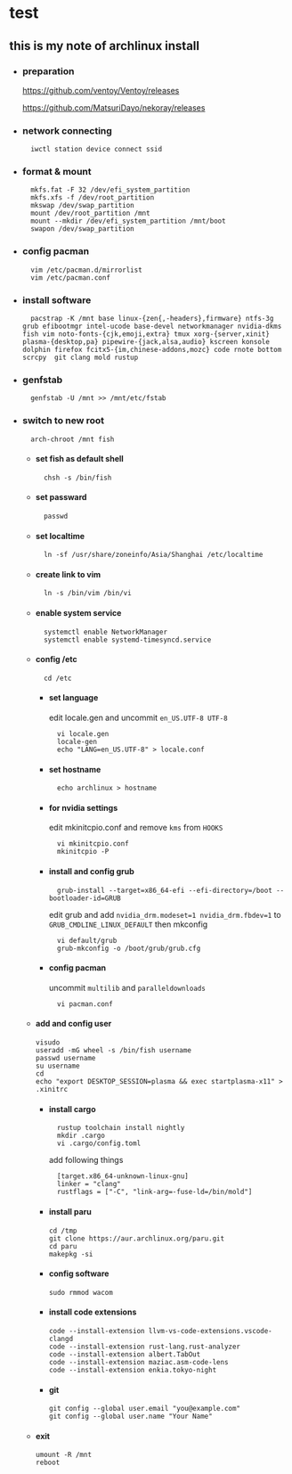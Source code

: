 # test

## this is my note of archlinux install

- ### preparation
  https://github.com/ventoy/Ventoy/releases
  
  https://github.com/MatsuriDayo/nekoray/releases

- ### network connecting
        iwctl station device connect ssid

- ### format & mount
        mkfs.fat -F 32 /dev/efi_system_partition
        mkfs.xfs -f /dev/root_partition
        mkswap /dev/swap_partition
        mount /dev/root_partition /mnt
        mount --mkdir /dev/efi_system_partition /mnt/boot
        swapon /dev/swap_partition

- ### config pacman
        vim /etc/pacman.d/mirrorlist 
        vim /etc/pacman.conf

- ### install software
        pacstrap -K /mnt base linux-{zen{,-headers},firmware} ntfs-3g grub efibootmgr intel-ucode base-devel networkmanager nvidia-dkms fish vim noto-fonts-{cjk,emoji,extra} tmux xorg-{server,xinit} plasma-{desktop,pa} pipewire-{jack,alsa,audio} kscreen konsole dolphin firefox fcitx5-{im,chinese-addons,mozc} code rnote bottom scrcpy  git clang mold rustup

- ### genfstab
        genfstab -U /mnt >> /mnt/etc/fstab

- ### switch to new root
        arch-chroot /mnt fish

    - #### set fish as default shell
            chsh -s /bin/fish

    - #### set passward
            passwd

    - #### set localtime
            ln -sf /usr/share/zoneinfo/Asia/Shanghai /etc/localtime

    - #### create link to vim
            ln -s /bin/vim /bin/vi

    - #### enable system service
            systemctl enable NetworkManager
            systemctl enable systemd-timesyncd.service

    - #### config /etc
            cd /etc

        - #### set language
          edit locale.gen and uncommit `en_US.UTF-8 UTF-8`
          
                vi locale.gen
                locale-gen 
                echo "LANG=en_US.UTF-8" > locale.conf

        - #### set hostname
                echo archlinux > hostname

        - #### for nvidia settings
          edit mkinitcpio.conf and remove `kms` from `HOOKS`
          
                vi mkinitcpio.conf 
                mkinitcpio -P

        - #### install and config grub
                grub-install --target=x86_64-efi --efi-directory=/boot --bootloader-id=GRUB   
          edit grub and add `nvidia_drm.modeset=1 nvidia_drm.fbdev=1` to `GRUB_CMDLINE_LINUX_DEFAULT` then mkconfig
          
                vi default/grub
                grub-mkconfig -o /boot/grub/grub.cfg
          
        - #### config pacman
          uncommit `multilib` and `paralleldownloads`
      
                vi pacman.conf

    - #### add and config user
          visudo
          useradd -mG wheel -s /bin/fish username
          passwd username
          su username
          cd
          echo "export DESKTOP_SESSION=plasma && exec startplasma-x11" > .xinitrc

        - #### install cargo
                rustup toolchain install nightly
                mkdir .cargo
                vi .cargo/config.toml
          
            add following things
      
                [target.x86_64-unknown-linux-gnu]
                linker = "clang"
                rustflags = ["-C", "link-arg=-fuse-ld=/bin/mold"]

        - #### install paru
              cd /tmp
              git clone https://aur.archlinux.org/paru.git
              cd paru
              makepkg -si

        - #### config software
              sudo rmmod wacom

        - #### install code extensions
              code --install-extension llvm-vs-code-extensions.vscode-clangd
              code --install-extension rust-lang.rust-analyzer
              code --install-extension albert.TabOut
              code --install-extension maziac.asm-code-lens
              code --install-extension enkia.tokyo-night

        - #### git
              git config --global user.email "you@example.com"
              git config --global user.name "Your Name"

    - #### exit
          umount -R /mnt
          reboot
